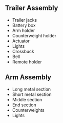 ## Trailer Assembly

- Trailer jacks
- Battery box
- Arm holder
- Counterweight holder
- Actuator
- Lights
- Crossbuck
- Bell
- Remote holder

## Arm Assembly

- Long metal section
- Short metal section
- Middle section
- End section
- Counterweights
- Lights
